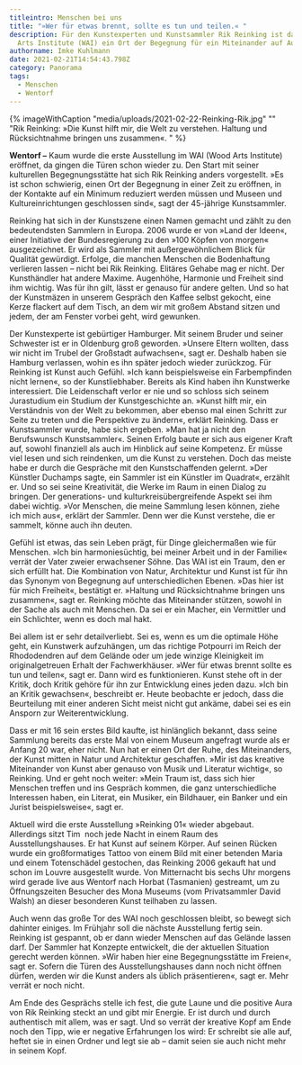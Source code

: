 ```yaml
---
titleintro: Menschen bei uns
title: "»Wer für etwas brennt, sollte es tun und teilen.« "
description: Für den Kunstexperten und Kunstsammler Rik Reinking ist das Wood
  Arts Institute (WAI) ein Ort der Begegnung für ein Miteinander auf Augenhöhe.
authorname: Imke Kuhlmann
date: 2021-02-21T14:54:43.798Z
category: Panorama
tags:
  - Menschen
  - Wentorf
---
```

{% imageWithCaption "media/uploads/2021-02-22-Reinking-Rik.jpg" "" "Rik Reinking: »Die Kunst hilft mir, die Welt zu verstehen. Haltung und Rücksichtnahme bringen uns zusammen«.   " %}



**Wentorf –** Kaum wurde die erste Ausstellung im WAI (Wood Arts Institute) eröffnet, da gingen die Türen schon wieder zu. Den Start mit seiner kulturellen Begegnungsstätte hat sich Rik Reinking anders vorgestellt. »Es ist schon schwierig, einen Ort der Begegnung in einer Zeit zu eröffnen, in der Kontakte auf ein Minimum reduziert werden müssen und Museen und Kultureinrichtungen geschlossen sind«, sagt der 45-jährige Kunstsammler.

Reinking hat sich in der Kunstszene einen Namen gemacht und zählt zu den bedeutendsten Sammlern in Europa. 2006 wurde er von »Land der Ideen«, einer Initiative der Bundesregierung zu den »100 Köpfen von morgen« ausgezeichnet. Er wird als Sammler mit außergewöhnlichem Blick für Qualität gewürdigt. Erfolge, die manchen Menschen die Bodenhaftung verlieren lassen – nicht bei Rik Reinking. Elitäres Gehabe mag er nicht. Der Kunsthändler hat andere Maxime. Augenhöhe, Harmonie und Freiheit sind ihm wichtig. Was für ihn gilt, lässt er genauso für andere gelten. Und so hat der Kunstmäzen in unserem Gespräch den Kaffee selbst gekocht, eine Kerze flackert auf dem Tisch, an dem wir mit großem Abstand sitzen und jedem, der am Fenster vorbei geht, wird gewunken. 

Der Kunstexperte ist gebürtiger Hamburger. Mit seinem Bruder und seiner Schwester ist er in Oldenburg groß geworden. »Unsere Eltern wollten, dass wir nicht im Trubel der Großstadt aufwachsen«, sagt er. Deshalb haben sie Hamburg verlassen, wohin es ihn später jedoch wieder zurückzog. Für Reinking ist Kunst auch Gefühl. »Ich kann beispielsweise ein Farbempfinden nicht lernen«, so der Kunstliebhaber. Bereits als Kind haben ihn Kunstwerke interessiert. Die Leidenschaft verlor er nie und so schloss sich seinem Jurastudium ein Studium der Kunstgeschichte an. »Kunst hilft mir, ein Verständnis von der Welt zu bekommen, aber ebenso mal einen Schritt zur Seite zu treten und die Perspektive zu ändern«, erklärt Reinking. Dass er Kunstsammler wurde, habe sich ergeben. »Man hat ja nicht den Berufswunsch Kunstsammler«. Seinen Erfolg baute er sich aus eigener Kraft auf, sowohl finanziell als auch im Hinblick auf seine Kompetenz. Er müsse viel lesen und sich reindenken, um die Kunst zu verstehen. Doch das meiste habe er durch die Gespräche mit den Kunstschaffenden gelernt. »Der Künstler Duchamps sagte, ein Sammler ist ein Künstler im Quadrat«, erzählt er. Und so sei seine Kreativität, die Werke im Raum in einen Dialog zu bringen. Der generations- und kulturkreisübergreifende Aspekt sei ihm dabei wichtig. »Vor Menschen, die meine Sammlung lesen können, ziehe ich mich aus«, erklärt der Sammler. Denn wer die Kunst verstehe, die er sammelt, könne auch ihn deuten.

Gefühl ist etwas, das sein Leben prägt, für Dinge gleichermaßen wie für Menschen. »Ich bin harmoniesüchtig, bei meiner Arbeit und in der Familie« verrät der Vater zweier erwachsener Söhne. Das WAI ist ein Traum, den er sich erfüllt hat. Die Kombination von Natur, Architektur und Kunst ist für ihn das Synonym von Begegnung auf unterschiedlichen Ebenen. »Das hier ist für mich Freiheit«, bestätigt er. »Haltung und Rücksichtnahme bringen uns zusammen«, sagt er. Reinking möchte das Miteinander stützen, sowohl in der Sache als auch mit Menschen. Da sei er ein Macher, ein Vermittler und ein Schlichter, wenn es doch mal hakt. 

Bei allem ist er sehr detailverliebt. Sei es, wenn es um die optimale Höhe geht, ein Kunstwerk aufzuhängen, um das richtige Potpourri im Reich der Rhododendren auf dem Gelände oder um jede winzige Kleinigkeit im originalgetreuen Erhalt der Fachwerkhäuser. »Wer für etwas brennt sollte es tun und teilen«, sagt er. Dann wird es funktionieren. Kunst stehe oft in der Kritik, doch Kritik gehöre für ihn zur Entwicklung eines jeden dazu. »Ich bin an Kritik gewachsen«, beschreibt er. Heute beobachte er jedoch, dass die Beurteilung mit einer anderen Sicht meist nicht gut ankäme, dabei sei es ein Ansporn zur Weiterentwicklung. 

Dass er mit 16 sein erstes Bild kaufte, ist hinlänglich bekannt, dass seine Sammlung bereits das erste Mal von einem Museum angefragt wurde als er Anfang 20 war, eher nicht. Nun hat er einen Ort der Ruhe, des Miteinanders, der Kunst mitten in Natur und Architektur geschaffen. »Mir ist das kreative Miteinander von Kunst aber genauso von Musik und Literatur wichtig«, so Reinking. Und er geht noch weiter: »Mein Traum ist, dass sich hier Menschen treffen und ins Gespräch kommen, die ganz unterschiedliche Interessen haben, ein Literat, ein Musiker, ein Bildhauer, ein Banker und ein Jurist beispielsweise«, sagt er. 

Aktuell wird die erste Ausstellung »Reinking 01« wieder abgebaut. Allerdings sitzt Tim  noch jede Nacht in einem Raum des Ausstellungshauses. Er hat Kunst auf seinem Körper. Auf seinen Rücken wurde ein großformatiges Tattoo von einem Bild mit einer betenden Maria und einem Totenschädel gestochen, das Reinking 2006 gekauft hat und schon im Louvre ausgestellt wurde. Von Mitternacht bis sechs Uhr morgens wird gerade live aus Wentorf nach Horbat (Tasmanien) gestreamt, um zu Öffnungszeiten Besucher des Mona Museums (vom Privatsammler David Walsh) an dieser besonderen Kunst teilhaben zu lassen.

Auch wenn das große Tor des WAI noch geschlossen bleibt, so bewegt sich dahinter einiges. Im Frühjahr soll die nächste Ausstellung fertig sein. Reinking ist gespannt, ob er dann wieder Menschen auf das Gelände lassen darf. Der Sammler hat Konzepte entwickelt, die der aktuellen Situation gerecht werden können. »Wir haben hier eine Begegnungsstätte im Freien«, sagt er. Sofern die Türen des Ausstellungshauses dann noch nicht öffnen dürfen, werden wir die Kunst anders als üblich präsentieren«, sagt er. Mehr verrät er noch nicht.

Am Ende des Gesprächs stelle ich fest, die gute Laune und die positive Aura von Rik Reinking steckt an und gibt mir Energie. Er ist durch und durch authentisch mit allem, was er sagt. Und so verrät der kreative Kopf am Ende noch den Tipp, wie er negative Erfahrungen los wird: Er schreibt sie alle auf, heftet sie in einen Ordner und legt sie ab – damit seien sie auch nicht mehr in seinem Kopf.